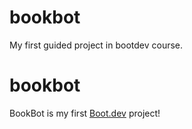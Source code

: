 # bookbot
My first guided project in bootdev course.
# bookbot

BookBot is my first [Boot.dev](https://www.boot.dev) project!
